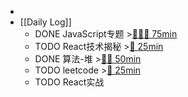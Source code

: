 -
- [[Daily Log]]
	- DONE JavaScript专题 >[🍅🍅🍅 75min](#agenda-pomo://?t=f-1686125166375-1500%2Cf-1686127396332-1500%2Cf-1686129859089-1500)
	- TODO React技术揭秘 >[🍅 25min](#agenda-pomo://?t=f-1686132256828-1500)
	- DONE 算法-堆 >[🍅🍅 50min](#agenda-pomo://?t=f-1686115287913-1500%2Cf-1686120170717-1500)
	- TODO leetcode >[🍅 25min](#agenda-pomo://?t=f-1686144782368-1500)
	- TODO React实战